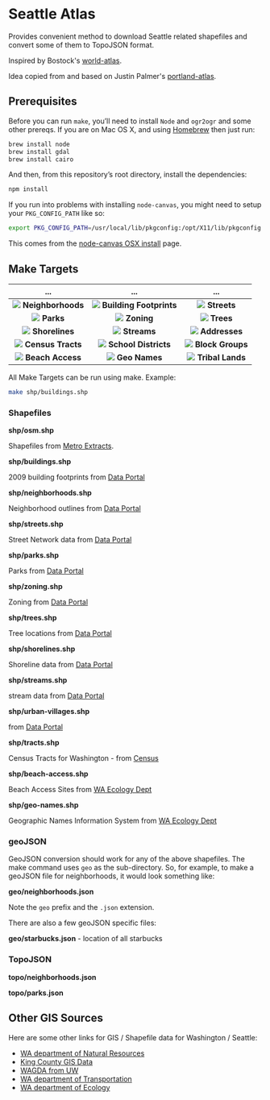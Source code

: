 # Seattle Atlas

Provides convenient method to download Seattle related shapefiles and convert some of them to TopoJSON format.

Inspired by Bostock's [world-atlas](https://github.com/mbostock/world-atlas).

Idea copied from and based on Justin Palmer's [portland-atlas](https://github.com/Caged/portland-atlas).

## Prerequisites

Before you can run `make`, you’ll need to install `Node` and `ogr2ogr` and some other prereqs. If you are on Mac OS X, and using [Homebrew](http://mxcl.github.com/homebrew/) then just run:

```bash
brew install node
brew install gdal
brew install cairo
```

And then, from this repository’s root directory, install the dependencies:

```bash
npm install
```

If you run into problems with installing `node-canvas`, you might need to setup your `PKG_CONFIG_PATH` like so:

```bash
export PKG_CONFIG_PATH=/usr/local/lib/pkgconfig:/opt/X11/lib/pkgconfig
```

This comes from the [node-canvas OSX install](https://github.com/Automattic/node-canvas/wiki/installation---osx) page.

## Make Targets

... | ... | ...
:---: | :---: | :---:
![](https://raw.githubusercontent.com/vlandham/seattle-atlas/master/out/neighborhoods.png) **Neighborhoods** | ![](https://raw.githubusercontent.com/vlandham/seattle-atlas/master/out/buildings.png) **Building Footprints** | ![](https://raw.githubusercontent.com/vlandham/seattle-atlas/master/out/streets.png) **Streets**
![](https://raw.githubusercontent.com/vlandham/seattle-atlas/master/out/parks.png) **Parks** | ![](https://raw.githubusercontent.com/vlandham/seattle-atlas/master/out/zoning.png) **Zoning** | ![](https://raw.githubusercontent.com/vlandham/seattle-atlas/master/out/trees.png) **Trees**
![](https://raw.githubusercontent.com/vlandham/seattle-atlas/master/out/shorelines.png) **Shorelines** | ![](https://raw.githubusercontent.com/vlandham/seattle-atlas/master/out/streams.png) **Streams** | ![](https://raw.githubusercontent.com/vlandham/seattle-atlas/master/out/addresses.png) **Addresses**
![](https://raw.githubusercontent.com/vlandham/seattle-atlas/master/out/tracts.png) **Census Tracts** | ![](https://raw.githubusercontent.com/vlandham/seattle-atlas/master/out/school-districts.png) **School Districts** | ![](https://raw.githubusercontent.com/vlandham/seattle-atlas/master/out/block-groups.png) **Block Groups**
![](https://raw.githubusercontent.com/vlandham/seattle-atlas/master/out/beach-access.png) **Beach Access** | ![](https://raw.githubusercontent.com/vlandham/seattle-atlas/master/out/geo-names.png) **Geo Names** | ![](https://raw.githubusercontent.com/vlandham/seattle-atlas/master/out/tribal-lands.png) **Tribal Lands**

All Make Targets can be run using make. Example:

```bash
make shp/buildings.shp
```

### Shapefiles

<b>shp/osm.shp</b>

Shapefiles from [Metro Extracts](http://metro.teczno.com/#seattle).

<b>shp/buildings.shp</b>

2009 building footprints from [Data Portal](https://data.seattle.gov/dataset/2009-Building-Outlines/y7u8-vad7)

<b>shp/neighborhoods.shp</b>

Neighborhood outlines from [Data Portal]()

<b>shp/streets.shp</b>

Street Network data from [Data Portal](https://data.seattle.gov/dataset/Street-Network-Database/afip-2mzr)

<b>shp/parks.shp</b>

Parks from [Data Portal](https://data.seattle.gov/dataset/City-Of-Seattle-Parks/kxj9-se6t)

<b>shp/zoning.shp</b>

Zoning from [Data Portal](https://https://data.seattle.gov/dataset/City-Of-Seattle-Zoning/2hat-teay)

<b>shp/trees.shp</b>

Tree locations from [Data Portal](https://data.seattle.gov/dataset/Trees/xg4t-j322)

<b>shp/shorelines.shp</b>

Shoreline data from [Data Portal](https://data.seattle.gov/dataset/Shorelines/gf6u-sgut)

<b>shp/streams.shp</b>

stream data from [Data Portal](https://data.seattle.gov/dataset/Streams/fwb4-f3gx)

<b>shp/urban-villages.shp</b>

from [Data Portal](https://data.seattle.gov/dataset/Urban-Villages/ugw3-tp9e)

<b>shp/tracts.shp</b>

Census Tracts for Washington - from [Census](http://www.census.gov/cgi-bin/geo/shapefiles2013/main)

<b>shp/beach-access.shp</b>

Beach Access Sites from [WA Ecology Dept](https://fortress.wa.gov/ecy/coastalatlas/tools/PublicAccessDownload.aspx)

<b>shp/geo-names.shp</b>

Geographic Names Information System from [WA Ecology Dept](http://www.ecy.wa.gov/services/gis/data/data.htm)

### geoJSON

GeoJSON conversion should work for any of the above shapefiles. The make command uses `geo` as the sub-directory. So, for example, to make a geoJSON file for neighborhoods, it would look something like:

<b>geo/neighborhoods.json</b>

Note the `geo` prefix and the `.json` extension.

There are also a few geoJSON specific files:

<b>geo/starbucks.json</b> - location of all starbucks

### TopoJSON

<b>topo/neighborhoods.json</b>

<b>topo/parks.json</b>

## Other GIS Sources

Here are some other links for GIS / Shapefile data for Washington / Seattle:


  * [WA department of Natural Resources](http://fortress.wa.gov/dnr/app1/dataweb/dmmatrix.html)
  * [King County GIS Data](http://www.kingcounty.gov/operations/GIS/GISData/Metadata.aspx)
  * [WAGDA from UW](http://wagda.lib.washington.edu/data/)
  * [WA department of Transportation](http://www.wsdot.wa.gov/mapsdata/geodatacatalog/default.htm)
  * [WA department of Ecology](http://www.ecy.wa.gov/services/gis/data/data.htm)


